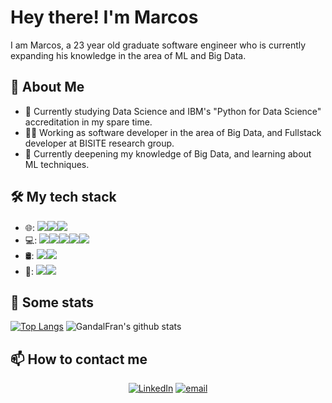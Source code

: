 # Hey there! I'm Marcos

I am Marcos, a 23 year old graduate software engineer who is currently expanding his knowledge in the area of ML and Big Data. 

## :thought_balloon: About Me
- :speech_balloon: Currently studying Data Science and IBM's "Python for Data Science" accreditation in my spare time.
- :technologist: Working as software developer in the area of Big Data, and Fullstack developer at BISITE research group.
- 🌱 Currently deepening my knowledge of Big Data, and learning about ML techniques.

## 🛠 My tech stack
- 🌐: <img src="https://img.shields.io/badge/node.js%20-%2343853D.svg?&style=for-the-badge&logo=node.js&logoColor=white" /><img src="https://img.shields.io/badge/Express.js-404D59?style=for-the-badge" /><img src="https://img.shields.io/badge/typescript%20-%23007ACC.svg?&style=for-the-badge&logo=typescript&logoColor=white" /> 
- 💻: <img src="https://img.shields.io/badge/python%20-%2314354C.svg?&style=for-the-badge&logo=python&logoColor=white" /><img src="https://img.shields.io/badge/C-00599C?style=for-the-badge&logo=c&logoColor=white" /><img src="https://img.shields.io/badge/flask%20-%23000.svg?&style=for-the-badge&logo=flask&logoColor=white" /><img src="https://img.shields.io/badge/java-%23ED8B00.svg?&style=for-the-badge&logo=java&logoColor=white" /><img src="https://img.shields.io/badge/JavaScript-F7DF1E?style=for-the-badge&logo=javascript&logoColor=black" />
- 🛢: <img src="https://img.shields.io/badge/MongoDB-%234ea94b.svg?&style=for-the-badge&logo=mongodb&logoColor=white" /><img src="https://img.shields.io/badge/mysql-%2300f.svg?&style=for-the-badge&logo=mysql&logoColor=white" />
- 🔧: <img src="https://img.shields.io/badge/Git-%23F05032.svg?&style=for-the-badge&logo=Git&logoColor=white" /><img src="https://img.shields.io/badge/Amazon%20AWS-%23232F3E.svg?&style=for-the-badge&logo=Amazon%20AWS&logoColor=white">

## 🚀 Some stats
  [![Top Langs](https://github-readme-stats.vercel.app/api/top-langs/?username=MarcosSevert&layout=compact&count_private=true&hide=PostScript,html,css,Ada,Makefile&langs_count=40)](https://github.com/anuraghazra/github-readme-stats)
  ![GandalFran's github stats](https://github-readme-stats.vercel.app/api?username=MarcosSevert&count_private=true)


## 📫 How to contact me
<p align="center">
<a href="https://www.linkedin.com/in/marcos-severt-silva-66432b181/"><img alt="LinkedIn" src="https://img.shields.io/badge/linkedin-%230077B5.svg?&style=for-the-badge&logo=linkedin&logoColor=white"></a>
<a href="mailto:marcos_ss@usal.es"><img alt="email" src="https://img.shields.io/badge/gmail-%23D14836.svg?&style=for-the-badge&logo=gmail&logoColor=white"></a>

